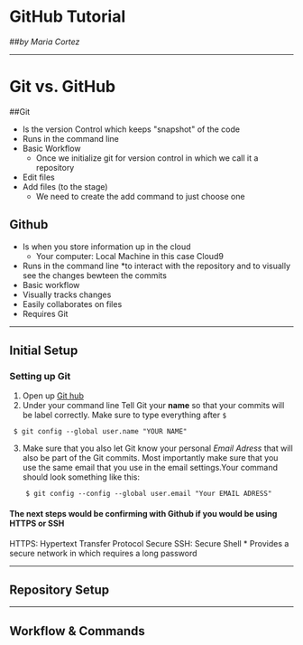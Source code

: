 # GitHub Tutorial

##_by Maria Cortez_

---
# Git   vs. GitHub
 
##Git    
* Is the version Control which keeps "snapshot" of the code
* Runs in the command line  
* Basic Workflow 
    * Once we initialize git for version control in which we call it a repository
*  Edit files 
*  Add files (to the stage)
    *  We need to create the add command to just choose one 

  
## Github 
* Is when you store information up in the cloud 
    * Your computer: Local Machine in this case Cloud9 
* Runs in the command line
    *to interact with the repository and to visually see the changes bewteen the commits
* Basic workflow
* Visually tracks changes 
* Easily collaborates on files 
* Requires Git 

 ---

## Initial Setup

### Setting up Git
 1. Open up [Git hub](www.github.com)
 2. Under your command line Tell Git your **name** so that your commits will be label correctly. Make sure to type everything after `$`
   ```
    $ git config --global user.name "YOUR NAME"
```
 3. Make sure that you also let Git know your personal _Email Adress_ that will also be part of the Git commits.  Most importantly make sure that you use the same email that you use in the email settings.Your command should look something like this: 

 ``` 
     $ git config --config --global user.email "Your EMAIL ADRESS"
```
#### The next steps would be confirming with Github if you would be using **HTTPS** or **SSH**
HTTPS: Hypertext Transfer Protocol Secure
SSH: Secure Shell 
    * Provides a secure network in which requires a long password
 
---


## Repository Setup



---
## Workflow & Commands